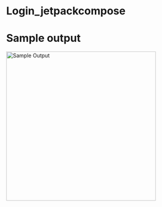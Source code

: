 ﻿# Login_jetpackcompose
 <h1>Sample output</h1>
<img src="https://github.com/user-attachments/assets/dfd28dba-2a76-4456-8b5d-07bc2cf407e5" alt="Sample Output" width="400"/>


